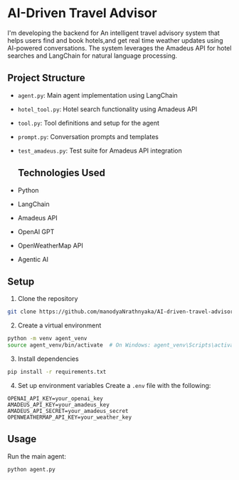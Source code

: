 # AI-Driven Travel Advisor

I'm developing the backend for An intelligent travel advisory system that helps users find and book hotels,and get real time weather updates using AI-powered conversations. The system leverages the Amadeus API for hotel searches and LangChain for natural language processing.

## Project Structure

- `agent.py`: Main agent implementation using LangChain
- `hotel_tool.py`: Hotel search functionality using Amadeus API
- `tool.py`: Tool definitions and setup for the agent
- `prompt.py`: Conversation prompts and templates
- `test_amadeus.py`: Test suite for Amadeus API integration

  ## Technologies Used

- Python
- LangChain
- Amadeus API
- OpenAI GPT
- OpenWeatherMap API
- Agentic AI


## Setup

1. Clone the repository
```bash
git clone https://github.com/manodyaNrathnyaka/AI-driven-travel-advisor.git
```

2. Create a virtual environment
```bash
python -m venv agent_venv
source agent_venv/bin/activate  # On Windows: agent_venv\Scripts\activate
```


3. Install dependencies
```bash
pip install -r requirements.txt
```

4. Set up environment variables
Create a `.env` file with the following:
```
OPENAI_API_KEY=your_openai_key
AMADEUS_API_KEY=your_amadeus_key
AMADEUS_API_SECRET=your_amadeus_secret
OPENWEATHERMAP_API_KEY=your_weather_key
```

## Usage

Run the main agent:
```bash
python agent.py
```

